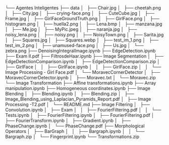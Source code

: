 └── Agentes Inteligentes
    ├── data
    │   ├── Chair.jpg
    │   ├── cheetah.png
    │   ├── City.jpg
    │   ├── crying-face.png
    │   ├── CuteCube.jpg
    │   ├── Frame.jpg
    │   ├── GirlFaceGroundTruth.png
    │   ├── GirlFace.png
    │   ├── histogram.png
    │   ├── huella2.png
    │   ├── Lena.bmp
    │   ├── manzana.jpg
    │   ├── Me.jpg
    │   ├── MyPic.jpeg
    │   ├── naranja.jpg
    │   ├── noisy_lena.png
    │   ├── noisy.png
    │   ├── NoisyTown.png
    │   ├── Sarita.jpg
    │   ├── Squares.jpg
    │   ├── Squares.webp
    │   ├── test_im_1.png
    │   ├── test_im_2.png
    │   ├── unamused-face.png
    │   ├── Us.jpg
    │   └── zebra.png
    ├── DenoisingIntegralImage.ipynb
    ├── EdgeDetection.ipynb
    ├── Exam II.pdf
    ├── FiltrosdeHaar.ipynb
    ├── Image Segmentation
    │   ├── EdgeDetectionComparison.ipynb
    │   ├── EdgeDetectionComparison.zip
    │   ├── GirlFace
    │   │   ├── GirlFace.ipynb
    │   │   ├── GirlFace.zip
    │   │   └── Image Processing - Girl Face.pdf
    │   └── MoravecCornerDetector
    │       ├── MoravecCornerDetector.ipynb
    │       ├── Moravec.txt
    │       └── Moravec.zip
    └── Image Transformation
        ├── Affine transformations.ipynb
        ├── Array manipulation.ipynb
        ├── Homogeneous coordinates.ipynb
        ├── Image Blending
        │   ├── Blending.ipynb
        │   ├── Blending.zip
        │   ├── Image_Blending_using_Laplacian_Pyramids_Report.pdf
        │   ├── Image Processing -T2.pdf
        │   └── README.md
        ├── Image Filtering
        │   ├── Convolution.ipynb
        │   ├── Exam
        │   │   ├── FourierFiltering.pdf
        │   │   └── Tests.ipynb
        │   ├── FourierFiltering.ipynb
        │   ├── FourierFiltering.pdf
        │   ├── FourierTransform.ipynb
        │   ├── Gradient.ipynb
        │   ├── PhaseChange.ipynb
        │   └── PhaseChange.pdf
        ├── Morphological Operators
        │   ├── BarGraph
        │   │   ├── Bargraph.ipynb
        │   │   └── Bargraph.zip
        │   └── Fingerprint.ipynb
        └── Transformations.zip
